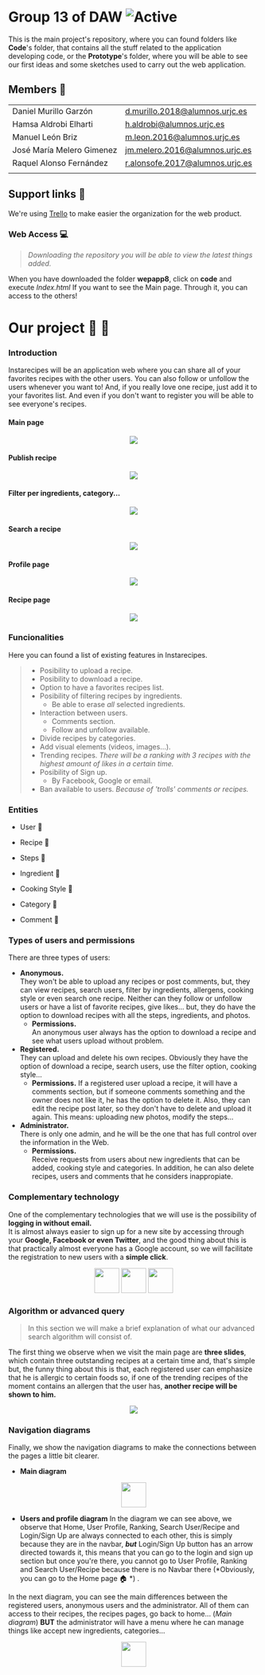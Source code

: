# Group 13 of DAW   ![Active](https://img.shields.io/badge/version-0.1-blue)
This is the main project's repository, where you can found folders like **Code**'s folder, that contains all the stuff related to the application developing code, or the **Prototype**'s folder, where you will be able to see our first ideas and some sketches used to carry out the web application.

## Members :busts_in_silhouette:
|                           |                                 |
|---------------------------|---------------------------------|
| Daniel Murillo Garzón     | d.murillo.2018@alumnos.urjc.es  |
| Hamsa Aldrobi Elharti     | h.aldrobi@alumnos.urjc.es       |
| Manuel León Briz          | m.leon.2016@alumnos.urjc.es     |
| José María Melero Gimenez | jm.melero.2016@alumnos.urjc.es  |
| Raquel Alonso Fernández   | r.alonsofe.2017@alumnos.urjc.es |
|                           |                                 |

## Support links :link:
We're using [Trello](https://trello.com/b/CyhfEwRF/daw-g13) to make easier the organization for the web product.

### Web Access :computer:
>*Downloading the repository you will be able to view the latest things added.*

When you have downloaded the folder **wepapp8**, click on **code** and execute *Index.html* If you want to see the Main page.
Through it, you can access to the others! 

# Our project :construction_worker: :hammer:
### Introduction
Instarecipes will be an application web where you can share all of your favorites recipes with the other users.
You can also follow or unfollow the users whenever you want to! And, if you really love one recipe, just add it to your favorites list.
And even if you don't want to register you will be able to see everyone's recipes.

  #### Main page
  <p align="center">
   <img src="https://github.com/CodeURJC-DAW-2019-20/webapp8/blob/master/Images/Gifs/Main-page.gif">
  </p> 
  
  #### Publish recipe
  <p align="center">
   <img src="https://github.com/CodeURJC-DAW-2019-20/webapp8/blob/master/Images/Gifs/Publish-recipe.gif">  
  </p>  
  
  #### Filter per ingredients, category...
  <p align="center">
   <img src="https://github.com/CodeURJC-DAW-2019-20/webapp8/blob/master/Images/Gifs/Filtered-search.gif">
  </p>
  
  #### Search a recipe
  <p align="center">
   <img src="https://github.com/CodeURJC-DAW-2019-20/webapp8/blob/master/Images/Gifs/Search-navbar.gif">
  </p>  
  
  #### Profile page
  <p align="center">
   <img src="https://github.com/CodeURJC-DAW-2019-20/webapp8/blob/master/Images/Gifs/Profile-page(rs).gif">
  </p>
  
  #### Recipe page
   <p align="center">
    <img src="https://github.com/CodeURJC-DAW-2019-20/webapp8/blob/master/Images/Gifs/Recipe-page(rs).gif">
   </p>  
   
### Funcionalities
Here you can found a list of existing features in Instarecipes.
> * Posibility to upload a recipe. 
> * Posibility to download a recipe.
> * Option to have a favorites recipes list.
> * Posibility of filtering recipes by ingredients.
>    * Be able to erase *all* selected ingredients.
> * Interaction between users.
>    * Comments section.
>    * Follow and unfollow available.
> * Divide recipes by categories.
> * Add visual elements (videos, images...).
> * Trending recipes. *There will be a ranking with 3 recipes with the highest amount of likes in a certain time.*
> * Posibility of Sign up. 
>    * By Facebook, Google or email.
> * Ban available to users. *Because of 'trolls' comments or recipes.*

### Entities 

* User :bust_in_silhouette: 

* Recipe :hamburger:

* Steps :1234:

* Ingredient :bread:

* Cooking Style :seedling:

* Category :open_file_folder:

* Comment :speech_balloon:

### Types of users and permissions
There are three types of users:
* **Anonymous.**   
They won't be able to upload any recipes or post comments, but, they can view recipes, search users, filter by ingredients, allergens, cooking style or even search one recipe. 
Neither can they follow or unfollow users or have a list of favorite recipes, give likes... but, they do have the option to download recipes with all the steps, ingredients, and photos.  
  * **Permissions.**  
   An anonymous user always has the option to download a recipe and see what users upload without problem.
* **Registered.**  
They can upload and delete his own recipes. Obviously they have the option of download a recipe, search users, use the filter option, cooking style...
  * **Permissions.**
    If a registered user upload a recipe, it will have a comments section, but if someone comments something and the owner does not like it, he has the option to delete it.
    Also, they can edit the recipe post later, so they don't have to delete and upload it again. This means: uploading new photos, modify the steps...  
* **Administrator.**  
There is only one admin, and he will be the one that has full control over the information in the Web.
  * **Permissions.**  
  Receive requests from users about new ingredients that can be added, cooking style and categories. 
  In addition, he can also delete recipes, users and comments that he considers inappropiate.

### Complementary technology  
One of the complementary technologies that we will use is the possibility of **logging in without email.**  
It is almost always easier to sign up for a new site by accessing through your **Google, Facebook or even Twitter**, and the good thing about this is that practically almost everyone has a Google account, so we will facilitate the registration to new users with a **simple click**.

<p align="center">
<img src="https://github.com/CodeURJC-DAW-2019-20/webapp8/blob/master/Images/google-icon.png" width="50" height="50"> <img src="https://github.com/CodeURJC-DAW-2019-20/webapp8/blob/master/Images/facebook-icon.png" width="50" height="50"> <img src="https://github.com/CodeURJC-DAW-2019-20/webapp8/blob/master/Images/twitter-icon.png" width="50" height="50"> 
</p>  

### Algorithm or advanced query  
> In this section we will make a brief explanation of what our advanced search algorithm will consist of.  

The first thing we observe when we visit the main page are **three slides**, which contain three outstanding recipes at a certain time and, that's simple but, the funny thing about this is that, each registered user can emphasize that he is allergic to certain foods so, if one of the trending recipes of the moment contains an allergen that the user has, **another recipe will be shown to him.**

<p align="center">
<img src="https://github.com/CodeURJC-DAW-2019-20/webapp8/blob/master/Images/Gifs/Trending-gif.gif">  
</p>  

### Navigation diagrams
Finally, we show the navigation diagrams to make the connections between the pages a little bit clearer. 

* **Main diagram**
<p align="center">
<img src="https://github.com/CodeURJC-DAW-2019-20/webapp8/blob/master/Images/Navigation%20Diagrams/Navigation%20Diagram%20(Pages).png" width="50" height="50">
</p> 

* **Users and profile diagram**
In the diagram we can see above, we observe that Home, User Profile, Ranking, Search User/Recipe and Login/Sign Up are always connected to each other, this is simply because they are in the navbar, ***but*** Login/Sign Up button has an arrow directed towards it, this means that you can go to the login and sign up section but once you're there, you cannot go to User Profile, Ranking and Search User/Recipe because there is no Navbar there (*Obviously, you can go to the Home page :house: *) . 

In the next diagram, you can see the main differences between the registered users, anonymous users and the administrator.
All of them can access to their recipes, the recipes pages, go back to home... (*Main diagram*) **BUT** the administrator will have a menu where he can manage things like accept new ingredients, categories...

<p align="center">
<img src="https://github.com/CodeURJC-DAW-2019-20/webapp8/blob/master/Images/Navigation%20Diagrams/Navigation%20Diagram%20(Profile).png" width="50" height="50">
</p> 

